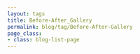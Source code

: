 ```yaml
---
layout: tags
title: Before-After_Gallery
permalink: blog/tag/Before-After-Gallery
page_class:
- class: blog-list-page
---
```

